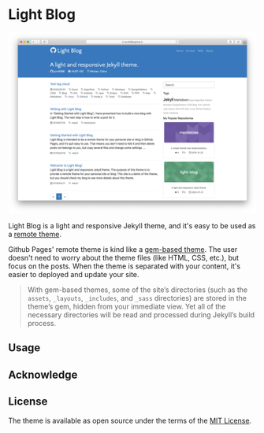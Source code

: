 # Light Blog

![Screenshot](screenshot.png)

Light Blog is a light and responsive Jekyll theme, and it's easy to be used as a [remote theme](https://github.blog/2017-11-29-use-any-theme-with-github-pages/).

Github Pages' remote theme is kind like a [gem-based theme](https://jekyllrb.com/docs/themes/#understanding-gem-based-themes). The user doesn't need to worry about the theme files (like HTML, CSS, etc.), but focus on the posts. When the theme is separated with your content, it's easier to deployed and update your site.

> With gem-based themes, some of the site’s directories (such as the `assets`, `_layouts`, `_includes`, and `_sass` directories) are stored in the theme’s gem, hidden from your immediate view. Yet all of the necessary directories will be read and processed during Jekyll’s build process.

## Usage


## Acknowledge


## License

The theme is available as open source under the terms of the [MIT License](https://opensource.org/licenses/MIT).

